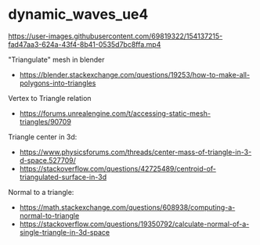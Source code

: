 # dynamic_waves_ue4

https://user-images.githubusercontent.com/69819322/154137215-fad47aa3-624a-43f4-8b41-0535d7bc8ffa.mp4



"Triangulate" mesh in blender
* https://blender.stackexchange.com/questions/19253/how-to-make-all-polygons-into-triangles

Vertex to Triangle relation
* https://forums.unrealengine.com/t/accessing-static-mesh-triangles/90709

Triangle center in 3d: 
* https://www.physicsforums.com/threads/center-mass-of-triangle-in-3-d-space.527709/
* https://stackoverflow.com/questions/42725489/centroid-of-triangulated-surface-in-3d

Normal to a triangle:
* https://math.stackexchange.com/questions/608938/computing-a-normal-to-triangle
* https://stackoverflow.com/questions/19350792/calculate-normal-of-a-single-triangle-in-3d-space
